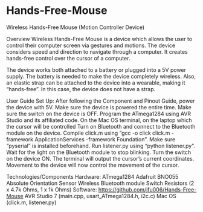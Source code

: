 # Hands-Free-Mouse

Wireless Hands-Free Mouse (Motion Controller Device)

Overview
Wireless Hands-Free Mouse is a device which allows the user to control their computer screen via gestures and motions. The device considers speed and direction to navigate through a computer. It creates hands-free control over the cursor of a computer.

The device works both attached to a battery or plugged into a 5V power supply. The battery is needed to make the device completely wireless. Also, an elastic strap can be attached to the device into a wearable, making it “hands-free”. In this case, the device does not have a strap.


User Guide
Set Up:
After following the Component and Pinout Guide, power the device with 5V. Make sure the device is powered the entire time.
Make sure the switch on the device is OFF.
Program the ATmega1284 using AVR Studio and its affiliated code.
On the Mac OS terminal, on the laptop which the cursor will be controlled 
Turn on Bluetooth and connect to the Bluetooth module on the device.
Compile click.m using “gcc -o click click.m -framework ApplicationServices -framework Foundation”.
Make sure “pyserial” is installed beforehand.
Run listener.py using “python listener.py”.
Wait for the light on the Bluetooth module to stop blinking.
Turn the switch on the device ON.
The terminal will output the cursor’s current coordinates. Movement to the device will now control the movement of the cursor.


Technologies/Components
Hardware:
ATmega1284
Adafruit BNO055 Absolute Orientation Sensor
Wireless Bluetooth module
Switch
Resistors (2 x 4.7k Ohms, 1 x 1k Ohms)
Software: https://github.com/jfu006/Hands-Free-Mouse 
AVR Studio 7 (main.cpp, usart_ATmega1284.h, i2c.c)
Mac OS (click.m, listener.py)
